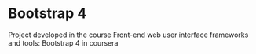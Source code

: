# Bootstrap 4

Project developed in the course Front-end web user interface frameworks and tools: Bootstrap 4 in coursera
